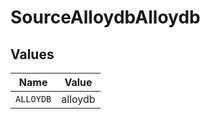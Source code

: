 # SourceAlloydbAlloydb


## Values

| Name      | Value     |
| --------- | --------- |
| `ALLOYDB` | alloydb   |